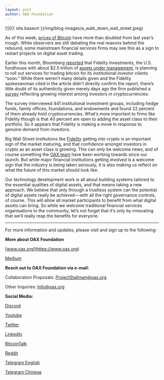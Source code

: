 ```yaml
---
layout: post
author: OAX Foundation
---
```


![]({{ site.baseurl }}/img/blog-images/a_walk_down_wall_street.jpeg)

As of this week, [prices of Bitcoin](https://coinmarketcap.com/currencies/bitcoin/) have more than doubled from last year’s trough. While observers are still debating the real reasons behind the rebound, some mainstream financial services firms may see this as a sign to restart projects on digital asset trading.

Earlier this month, Bloomberg [reported](https://coinmarketcap.com/currencies/bitcoin/) that Fidelity Investments, the U.S. fundhouse with about $2.5 trillion of [assets under management](https://www.fidelity.com/about-fidelity/fidelity-by-numbers/asset-management), is planning to roll out services for trading bitcoin for its institutional investor clients “soon.” While there weren’t many details given and the Fidelity spokeswoman cited in the article didn’t directly confirm the report, there’s little doubt of its authenticity given merely days ago the firm published a [survey](https://www.fidelity.com/bin-public/060_www_fidelity_com/documents/press-release/institutional-investments-in-digital-assets-050219.pdf) reflecting growing interest among investors in cryptocurrencies.

The survey interviewed 441 institutional investment groups, including hedge funds, family offices, foundations, and endowments and found 22 percent of them already hold cryptocurrencies. What’s more important to firms like Fidelity though is that 40 percent are open to adding the asset class to their portfolio. So it appears that Fidelity is making a move in response to genuine demand from investors.

Big Wall Street institutions like [Fidelity](https://www.fidelity.com.hk/en) getting into crypto is an important sign of the market maturing, and that confidence amongst investors in crypto as an asset class is growing. This can only be welcome news, and of course something the [OAX team](http://www.oax.org/EN) have been working towards since our launch. But while major financial institutions getting involved is a welcome sign that the industry is being taken seriously, it is also making us reflect on what the future of this market should look like.

Our technology development work is all about building systems tailored to the essential qualities of digital assets, and that means taking a new approach. We believe that only through a trustless system can the potential of digital assets really be achieved — with all the right governance controls, of course. This will allow all market participants to benefit from what digital assets can bring. So while we welcome traditional financial services organisations to the community, let’s not forget that it’s only by innovating that we’ll really reap the benefits for everyone.

---

For more information and updates, please visit and sign up to the following:

**More about OAX Foundation**

[www.oax.org](https://www.oax.org)

[Medium](https://medium.com/@OAX_Foundation)  
  

**Reach out to OAX Foundation via e-mail:**

Collaboration Proposals: [ProjectStallman@oax.org](ProjectStallman@oax.org)

Other Inquiries: [Info@oax.org](Info@oax.org)

**Social Media:**

[Discord](https://discordapp.com/invite/ZH5YHkb)

[Youtube](https://bit.ly/2Bvsk73)

[Twitter](https://twitter.com/OAX_Foundation)

[LinkedIn](https://www.linkedin.com/company/oax-foundation/)

[BitcoinTalk](http://bitcointalk.org/index.php?topic=1943946)

[Reddit](https://www.reddit.com/r/OpenANX/)

[Telegram English](https://t.me/openanxteam)

[Telegram Chinese](https://t.me/oax_cn)